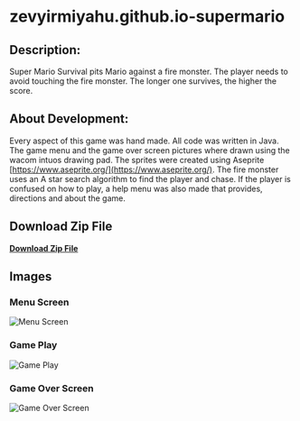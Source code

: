 # zevyirmiyahu.github.io-supermario


## Description: 
Super Mario Survival pits Mario against a fire monster. The player needs to avoid touching the fire monster. The longer one survives, the higher the score.

## About Development:
Every aspect of this game was hand made. All code was written in Java. The game menu and the game over screen pictures where drawn using the wacom intuos drawing pad. The sprites were created using Aseprite [https://www.aseprite.org/](https://www.aseprite.org/). The fire monster uses an A star search algorithm to find the player and chase. If the player is confused on how to play, a help menu was also made that provides, directions and about the game.
## Download Zip File
<a href="mario_survival.zip" download><b>Download Zip File</b></a>

## Images

### Menu Screen
![Menu Screen](https://zevyirmiyahu.github.io/images/Mario_Images/marioScreen1.png)

### Game Play
![Game Play](https://zevyirmiyahu.github.io/images/Mario_Images/marioScreen2.png)

### Game Over Screen
![Game Over Screen](https://zevyirmiyahu.github.io/images/Mario_Images/marioScreen3.png)

